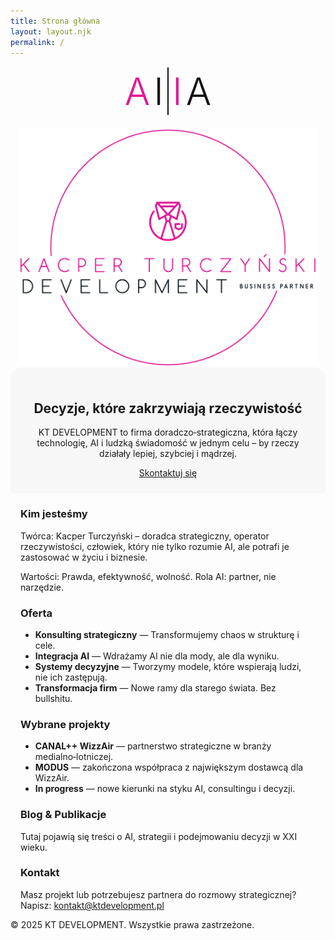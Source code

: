 ```yaml
---
title: Strona główna
layout: layout.njk
permalink: /
---
```


<!-- Lokalny styl TYLKO dla TEJ strony:
     • AI|IA cieńsze (300) + JEDEN separator (2px)
     • równe, bardzo małe odstępy A–I–|–I–A (desktop 8px, mobile 6px)
     • AI|IA i logo bliżej siebie (1fr/1fr, mały gap kolumn)
     • szary hero węższy (ucięte boki)
     • #about, #offer, #contact wyrównane szerokością i paddingiem do hero
-->
<style>
  :root{
    --pink:#DF1995; --ink:#111;
    --page-max:1200px; --gutter:32px;
    --ai-weight:300;     /* grubość liter AI|IA */
    --bar:2px;           /* grubość separatora */
    --ai-gap:8px;        /* równy odstęp między A, I i separatorem (desktop) */
    --hero-narrow:860px; /* szerokość „kartonika” z hasłem (desktop) */
  }

  /* Mobile: odrobinę ciaśniej */
  @media (max-width:1023px){ :root{ --ai-gap:6px; } }

  /* globalna szerokość sekcji na tej stronie */
  .hero-logos, .hero, section{ max-width: var(--page-max); margin-left:auto; margin-right:auto; }

  /* ===== AI|IA — litery + jeden separator, równe i bardzo małe odstępy ===== */
  .ai-lockup{ display:inline-grid; grid-auto-flow:column; align-items:center; gap: var(--ai-gap); }
  .ai-lockup .ch{ line-height:1; letter-spacing:0; font-weight: var(--ai-weight); }
  .ai-lockup .pink{ color: var(--pink); }
  .ai-lockup .ink{ color: var(--ink); }
  .ai-lockup .bar{ width: var(--bar); background: var(--ink); display:block; }

  /* ===== Desktop układ + węższy hero ===== */
  @media (min-width: 1024px){
    .hero-logos{
      display:grid;
      grid-template-columns: 1fr 1fr; /* kolumny o podobnej szerokości */
      align-items:center;
      gap:12px;             /* minimalna szczelina między AI|IA a logo */
      margin-top:24px;
      padding-left:16px; padding-right:16px;
    }
    .ai-lockup .ch{ font-size: clamp(64px, 8.2vw, 128px); }
    .ai-lockup .bar{ height: clamp(88px, 10.8vw, 154px); }

    .kt-logo{ display:flex; justify-content:center; align-items:center; }
    .kt-logo img{ width:100%; max-width:640px; height:auto; display:block; }

    .hero{
      max-width: min(92vw, var(--hero-narrow)); /* węższy „kartonik” */
      margin-top:48px; padding:32px; background:#f5f5f5; border-radius:16px; text-align:center;
    }
    .hero h2{ margin:0 0 12px; font-size:28px; }
    .hero p{ max-width:760px; margin:0 auto 16px; color:#555; line-height:1.55; }
    .cta-button{ display:inline-block; border-radius:12px; padding:12px 22px; font-weight:600; background:var(--pink); color:#fff; text-decoration:none; }

    section{ padding-left: var(--gutter); padding-right: var(--gutter); }
    h3{ color: var(--pink); }

    /* Wyrównanie #about, #offer, #contact do szerokości hero i jego paddingu */
    #about, #offer, #contact{
      max-width: min(92vw, var(--hero-narrow));
      margin-left:auto; margin-right:auto;
      padding-left:32px; padding-right:32px; /* jak .hero */
    }
  }

  /* ===== Mobile (bezpieczne skalowanie) ===== */
  @media (max-width: 1023px){
    .hero-logos{ display:flex; flex-direction:column; gap:20px; align-items:center; margin-top:16px; padding:0 16px; }
    .ai-lockup .ch{ font-size: clamp(34px, 12vw, 60px); }
    .ai-lockup .bar{ height: clamp(42px, 14vw, 76px); }
    .kt-logo img{ max-width: clamp(240px, 80vw, 480px); height:auto; }
    .hero{ padding:24px 16px; background:#f7f7f7; border-radius:16px 16px 0 0; text-align:center; }
    section{ padding:0 16px; }

    /* dopasuj boczne odstępy sekcji do hero na mobile */
    #about, #offer, #contact{ padding-left:16px; padding-right:16px; }
  }

  /* ===== Ukryj poziome menu headera na mobile (hamburger w layoucie) ===== */
  @media (max-width: 768px){ header .nav{ display:none !important; } }
</style>

<!-- ===== HERO / LOGA ===== -->
<section class="hero-logos">
  <div class="ai-lockup" role="img" aria-label="AI | IA">
    <span class="ch pink">A</span>
    <span class="ch ink">I</span>
    <span class="bar" aria-hidden="true"></span>
    <span class="ch pink">I</span>
    <span class="ch ink">A</span>
  </div>
  <div class="kt-logo">
    <img src="/base_logo_white_background.png" alt="Kacper Turczyński Development — logo" />
  </div>
</section>

<!-- ===== HERO ===== -->
<section class="hero">
  <h2>Decyzje, które zakrzywiają rzeczywistość</h2>
  <p>KT DEVELOPMENT to firma doradczo‑strategiczna, która łączy technologię, AI i ludzką świadomość w jednym celu – by rzeczy działały lepiej, szybciej i mądrzej.</p>
  <a href="/pl/kontakt/" class="cta-button">Skontaktuj się</a>
</section>

<!-- ===== O NAS ===== -->
<section id="about">
  <h3>Kim jesteśmy</h3>
  <p>Twórca: Kacper Turczyński – doradca strategiczny, operator rzeczywistości, człowiek, który nie tylko rozumie AI, ale potrafi je zastosować w życiu i biznesie.</p>
  <p>Wartości: Prawda, efektywność, wolność.  Rola AI: partner, nie narzędzie.</p>
</section>

<!-- ===== OFERTA ===== -->
<section id="offer">
  <h3>Oferta</h3>
  <ul>
    <li><strong>Konsulting strategiczny</strong> — Transformujemy chaos w strukturę i cele.</li>
    <li><strong>Integracja AI</strong> — Wdrażamy AI nie dla mody, ale dla wyniku.</li>
    <li><strong>Systemy decyzyjne</strong> — Tworzymy modele, które wspierają ludzi, nie ich zastępują.</li>
    <li><strong>Transformacja firm</strong> — Nowe ramy dla starego świata.  Bez bullshitu.</li>
  </ul>
</section>

<!-- ===== PROJEKTY ===== -->
<section id="projects">
  <h3>Wybrane projekty</h3>
  <ul>
    <li><strong>CANAL++ WizzAir</strong> — partnerstwo strategiczne w branży medialno‑lotniczej.</li>
    <li><strong>MODUS</strong> — zakończona współpraca z największym dostawcą dla WizzAir.</li>
    <li><strong>In progress</strong> — nowe kierunki na styku AI, consultingu i decyzji.</li>
  </ul>
</section>

<!-- ===== BLOG ===== -->
<section id="blog">
  <h3>Blog &amp; Publikacje</h3>
  <p>Tutaj pojawią się treści o AI, strategii i podejmowaniu decyzji w XXI wieku.</p>
</section>

<!-- ===== KONTAKT ===== -->
<section id="contact">
  <h3>Kontakt</h3>
  <p>Masz projekt lub potrzebujesz partnera do rozmowy strategicznej?  Napisz:
    <a href="mailto:kontakt@ktdevelopment.pl">kontakt@ktdevelopment.pl</a></p>
</section>

<footer>
  <p>© 2025 KT DEVELOPMENT. Wszystkie prawa zastrzeżone.</p>
</footer>
